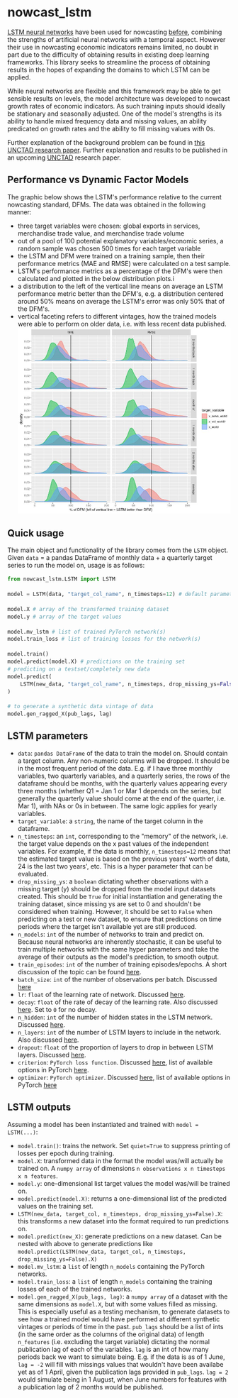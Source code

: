 # nowcast_lstm
[LSTM neural networks](https://en.wikipedia.org/wiki/Long_short-term_memory) have been used for nowcasting [before](https://papers.nips.cc/paper/2015/file/07563a3fe3bbe7e3ba84431ad9d055af-Paper.pdf), combining the strengths of artificial neural networks with a temporal aspect. However their use in nowcasting economic indicators remains limited, no doubt in part due to the difficulty of obtaining results in existing deep learning frameworks. This library seeks to streamline the process of obtaining results in the hopes of expanding the domains to which LSTM can be applied.

While neural networks are flexible and this framework may be able to get sensible results on levels, the model architecture was developed to nowcast growth rates of economic indicators. As such training inputs should ideally be stationary and seasonally adjusted. One of the model's strengths is its ability to handle mixed frequency data and missing values, an ability predicated on growth rates and the ability to fill missing values with 0s. 

Further explanation of the background problem can be found in [this UNCTAD research paper](https://unctad.org/system/files/official-document/ser-rp-2018d9_en.pdf). Further explanation and results to be published in an upcoming [UNCTAD](https://unctad.org/) research paper.

## Performance vs Dynamic Factor Models
The graphic below shows the LSTM's performance relative to the current nowcasting standard, DFMs. The data was obtained in the following manner:
- three target variables were chosen: global exports in services, merchandise trade value, and merchandise trade volume
- out of a pool of 100 potential explanatory variables/economic series, a random sample was chosen 500 times for each target variable
- the LSTM and DFM were trained on a training sample, then their performance metrics (MAE and RMSE) were calculated on a test sample. 
- LSTM's performance metrics as a percentage of the DFM's were then calculated and plotted in the below distribution plots.i
- a distribution to the left of the vertical line means on average an LSTM performance metric better than the DFM's, e.g. a distribution centered around 50% means on average the LSTM's error was only 50% that of the DFM's.
- vertical faceting refers to different vintages, how the trained models were able to perform on older data, i.e. with less recent data published. 
![text](performance.jpg)

## Quick usage
The main object and functionality of the library comes from the `LSTM` object. Given `data` = a pandas DataFrame of monthly data + a quarterly target series to run the model on, usage is as follows:
```python
from nowcast_lstm.LSTM import LSTM

model = LSTM(data, "target_col_name", n_timesteps=12) # default parameters with 12 timestep history

model.X # array of the transformed training dataset
model.y # array of the target values

model.mv_lstm # list of trained PyTorch network(s)
model.train_loss # list of training losses for the network(s)

model.train()
model.predict(model.X) # predictions on the training set
# predicting on a testset/completely new data
model.predict(
	LSTM(new_data, "target_col_name", n_timesteps, drop_missing_ys=False).X # drop missing ys = false to keep observations where actual target isn't available yet
)

# to generate a synthetic data vintage of data
model.gen_ragged_X(pub_lags, lag)

```

## LSTM parameters
- `data`: `pandas DataFrame` of the data to train the model on. Should contain a target column. Any non-numeric columns will be dropped. It should be in the most frequent period of the data. E.g. if I have three monthly variables, two quarterly variables, and a quarterly series, the rows of the dataframe should be months, with the quarterly values appearing every three months (whether Q1 = Jan 1 or Mar 1 depends on the series, but generally the quarterly value should come at the end of the quarter, i.e. Mar 1), with NAs or 0s in between. The same logic applies for yearly variables.
- `target_variable`: a `string`, the name of the target column in the dataframe.
- `n_timesteps`: an `int`, corresponding to the "memory" of the network, i.e. the target value depends on the x past values of the independent variables. For example, if the data is monthly, `n_timesteps=12` means that the estimated target value is based on the previous years' worth of data, 24 is the last two years', etc. This is a hyper parameter that can be evaluated.
- `drop_missing_ys`: a `boolean` dictating whether observations with a missing target (y) should be dropped from the model input datasets created. This should be `True` for initial instantiation and generating the training dataset, since missing ys are set to 0 and shouldn't be considered when training. However, it should be set to `False` when predicting on a test or new dataset, to ensure that predictions on time periods where the target isn't available yet are still produced.
- `n_models`: `int` of the number of networks to train and predict on. Because neural networks are inherently stochastic, it can be useful to train multiple networks with the same hyper parameters and take the average of their outputs as the model's prediction, to smooth output.
- `train_episodes`: `int` of the number of training episodes/epochs. A short discussion of the topic can be found [here](https://machinelearningmastery.com/difference-between-a-batch-and-an-epoch/).
- `batch_size`: `int` of the number of observations per batch. Discussed [here](https://machinelearningmastery.com/difference-between-a-batch-and-an-epoch/)
- `lr`: `float` of the learning rate of network. Discussed [here](https://machinelearningmastery.com/understand-the-dynamics-of-learning-rate-on-deep-learning-neural-networks/).
- `decay`: `float` of the rate of decay of the learning rate. Also discussed [here](https://machinelearningmastery.com/understand-the-dynamics-of-learning-rate-on-deep-learning-neural-networks/). Set to `0` for no decay.
- `n_hidden`: `int` of the number of hidden states in the LSTM network. Discussed [here](https://machinelearningmastery.com/stacked-long-short-term-memory-networks/).
- `n_layers`: `int` of the number of LSTM layers to include in the network. Also discussed [here](https://machinelearningmastery.com/stacked-long-short-term-memory-networks/).
- `dropout`: `float` of the proportion of layers to drop in between LSTM layers. Discussed [here](https://machinelearningmastery.com/dropout-for-regularizing-deep-neural-networks/).
- `criterion`: `PyTorch loss function`. Discussed [here](https://machinelearningmastery.com/loss-and-loss-functions-for-training-deep-learning-neural-networks/), list of available options in PyTorch [here](https://pytorch.org/docs/stable/nn.html#loss-functions).
- `optimizer`: `PyTorch optimizer`. Discussed [here](https://towardsdatascience.com/optimizers-for-training-neural-network-59450d71caf6), list of available options in PyTorch [here](https://pytorch.org/docs/stable/optim.html)

## LSTM outputs
Assuming a model has been instantiated and trained with `model = LSTM(...)`:
- `model.train()`: trains the network. Set `quiet=True` to suppress printing of losses per epoch during training.
- `model.X`: transformed data in the format the model was/will actually be trained on. A `numpy array` of dimensions `n observations x n timesteps x n features`.
- `model.y`: one-dimensional list target values the model was/will be trained on.
- `model.predict(model.X)`: returns a one-dimensional list of the predicted values on the training set.
- `LSTM(new_data, target_col, n_timesteps, drop_missing_ys=False).X`: this transforms a new dataset into the format required to run predictions on.
- `model.predict(new_X)`: generate predictions on a new dataset. Can be nested with above to generate predictions like `model.predict(LSTM(new_data, target_col, n_timesteps, drop_missing_ys=False).X)`
- `model.mv_lstm`: a `list` of length `n_models` containing the PyTorch networks. 
- `model.train_loss`: a `list` of length `n_models` containing the training losses of each of the trained networks.
- `model.gen_ragged_X(pub_lags, lag)`: a `numpy array` of a dataset with the same dimensions as `model.X`, but with some values filled as missing. This is especially useful as a testing mechanism, to generate datasets to see how a trained model would have performed at different synthetic vintages or periods of time in the past. `pub_lags` should be a list of ints (in the same order as the columns of the original data) of length `n_features` (i.e. excluding the target variable) dictating the normal publication lag of each of the variables. `lag` is an int of how many periods back we want to simulate being. E.g. if the data is as of 1 June, `lag = -2` will fill with missings values that wouldn't have been availabe yet as of 1 April, given the publication lags provided in `pub_lags`. `lag = 2` would simulate being in 1 August, when June numbers for features with a publication lag of 2 months would be published.

